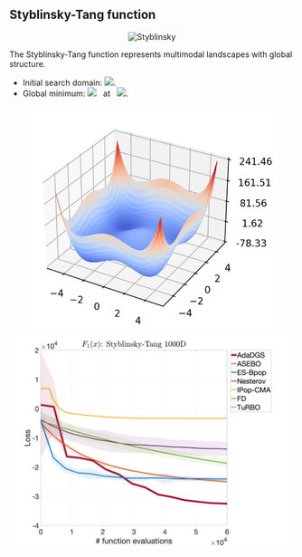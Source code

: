 ## Styblinsky-Tang function

<div align="center"> <img src="https://latex.codecogs.com/svg.latex?&space;f(\mathbf{x})=\frac{1}{2}\sum_{i=1}^d(x_i^4-16x_i^2+5x_i)." title="Styblinsky" /> </div>

The Styblinsky-Tang function represents multimodal landscapes with global structure. 
- Initial search domain: <img src="https://latex.codecogs.com/svg.latex?&space;\mathbf{x}\in[-5,5]^d" title=" "/>.
- Global minimum: <img src="https://latex.codecogs.com/svg.latex?&space;f(\mathbf{x}_{opt})=-39.166^d" title=" "/> &nbsp; at &nbsp; <img src="https://latex.codecogs.com/svg.latex?&space;\mathbf{x}_{opt}=(-2.903534,\cdots,-2.903534)" title=" "/>.

<div align="center"> 
  <img src="image/Styblinsky.jpg" alt="Styblinsky" height="400"/> 
  <img src="image/styb_error_plot.jpg" alt="error" height="380"/>
</div>

